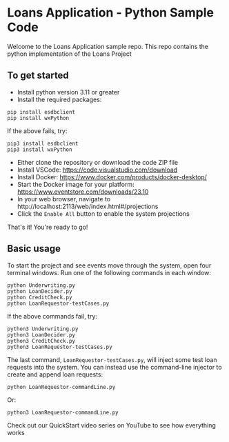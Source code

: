 # Loans Application - Python Sample Code

Welcome to the Loans Application sample repo. This repo contains the python implementation of the Loans Project

## To get started

* Install python version 3.11 or greater
* Install the required packages:

```
pip install esdbclient
pip install wxPython
```

If the above fails, try:

```
pip3 install esdbclient
pip3 install wxPython
```

* Either clone the repository or download the code ZIP file
* Install VSCode: https://code.visualstudio.com/download
* Install Docker: https://www.docker.com/products/docker-desktop/
* Start the Docker image for your platform: https://www.eventstore.com/downloads/23.10
* In your web browser, navigate to http://localhost:2113/web/index.html#/projections
* Click the `Enable All` button to enable the system projections

That's it! You're ready to go!

## Basic usage

To start the project and see events move through the system, open four terminal windows. Run one of the following commands in each window:

```
python Underwriting.py
python LoanDecider.py
python CreditCheck.py
python LoanRequestor-testCases.py
```

If the above commands fail, try:

```
python3 Underwriting.py
python3 LoanDecider.py
python3 CreditCheck.py
python3 LoanRequestor-testCases.py
```

The last command, `LoanRequestor-testCases.py`, will inject some test loan requests into the system. You can instead use the command-line injector to create and append loan requests:

```
python LoanRequestor-commandLine.py
```

Or:

```
python3 LoanRequestor-commandLine.py
```

Check out our QuickStart video series on YouTube to see how everything works
